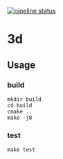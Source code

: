 [![pipeline status](https://gitlab.com/abeliam/3d/badges/master/pipeline.svg)](https://gitlab.com/abeliam/3d/commits/master)
# 3d

## Usage
### build
```shell
mkdir build
cd build
cmake ..
make -j8
```
### test
```shell
make test
```
